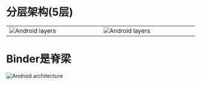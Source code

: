 
# 分层架构(5层)
<table>
   <td width="20%" height="20%">
            <img src="https://source.android.com/images/android_stack_480.png" alt="Android layers" />
   </td>
      <td width="20%" height="20%">
            <img src="https://source.android.com/security/images/android_software_stack.png" alt="Android layers" />
   </td>
</table>

# Binder是脊梁
![Android architecture](https://source.android.com/devices/images/ape_fwk_all.png)<br>

